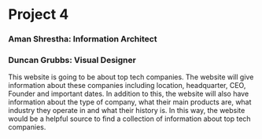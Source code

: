 # Project 4
### Aman Shrestha: Information Architect
### Duncan Grubbs: Visual Designer

This website is going to be about top tech companies. The website will give information about these companies including location, headquarter, CEO, Founder and important dates. In addition to this, the website will also have information about the type of company, what their main products are, what industry they operate in and what their history is. In this way, the website would be a helpful source to find a collection of information about top tech companies. 
